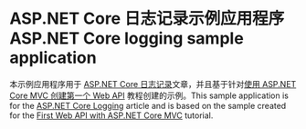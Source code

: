 # <a name="aspnet-core-logging-sample-application"></a><span data-ttu-id="afd44-101">ASP.NET Core 日志记录示例应用程序</span><span class="sxs-lookup"><span data-stu-id="afd44-101">ASP.NET Core logging sample application</span></span>

<span data-ttu-id="afd44-102">本示例应用程序用于 [ASP.NET Core 日志记录](https://docs.microsoft.com/aspnet/core/fundamentals/logging/index)文章，并且基于针对[使用 ASP.NET Core MVC 创建第一个 Web API](https://docs.microsoft.com/aspnet/core/tutorials/first-web-api) 教程创建的示例。</span><span class="sxs-lookup"><span data-stu-id="afd44-102">This sample application is for the [ASP.NET Core Logging](https://docs.microsoft.com/aspnet/core/fundamentals/logging/index) article and is based on the sample created for the [First Web API with ASP.NET Core MVC](https://docs.microsoft.com/aspnet/core/tutorials/first-web-api) tutorial.</span></span>